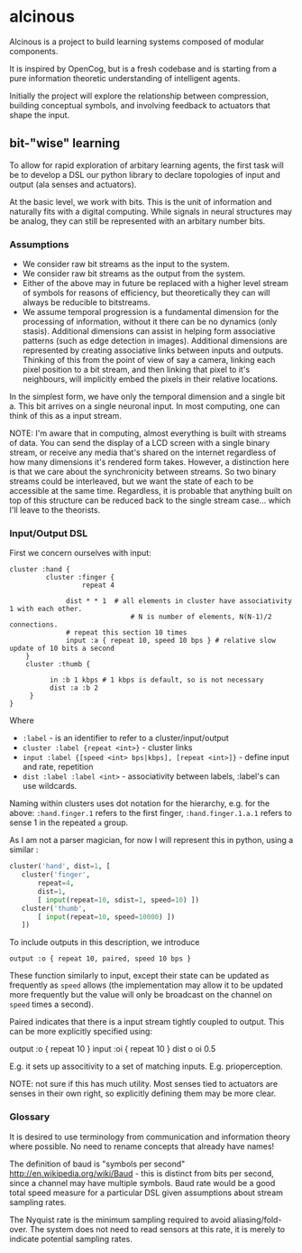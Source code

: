 alcinous
========

Alcinous is a project to build learning systems composed of modular components.

It is inspired by OpenCog, but is a fresh codebase and is starting from a pure
information theoretic understanding of intelligent agents.

Initially the project will explore the relationship between compression,
building conceptual symbols, and involving feedback to actuators that shape the
input.

## bit-"wise" learning

To allow for rapid exploration of arbitary learning agents, the
first task will be to develop a DSL our python library to declare topologies of
input and output (ala senses and actuators).

At the basic level, we work with bits. This is the unit of information and
naturally fits with a digital computing. While signals in neural structures may
be analog, they can still be represented with an arbitary number bits.

### Assumptions

* We consider raw bit streams as the input to the system.
* We consider raw bit streams as the output from the system.
* Either of the above may in future be replaced with a higher level stream of
symbols for reasons of efficiency, but theoretically they can will always be
reducible to bitstreams.
* We assume temporal progression is a fundamental dimension for the processing of
information, without it there can be no dynamics (only stasis). Additional dimensions can
assist in helping form associative patterns (such as edge detection in
images). Additional dimensions are represented by creating associative links
between inputs and outputs. Thinking of this from the point of view of say
a camera, linking each pixel position to a bit stream, and then linking that
pixel to it's neighbours, will implicitly embed the pixels in their relative
locations.

In the simplest form, we have only the temporal dimension and a single bit a.
This bit arrives on a single neuronal input. In most computing, one can think
of this as a input stream.

NOTE: I'm aware that in computing, almost everything is built with streams of
data. You can send the display of a LCD screen with a single binary stream, or
receive any media that's shared on the internet regardless of how many
dimensions it's rendered form takes. However, a distinction here is that we
care about the synchronicity between streams. So two binary streams
could be interleaved, but we want the state of each to be accessible at the
same time. Regardless, it is probable that anything built on top of this
structure can be reduced back to the single stream case... which I'll leave to
the theorists.

### Input/Output DSL

First we concern ourselves with input:

```
cluster :hand {
         cluster :finger {
                  repeat 4

              dist * * 1  # all elements in cluster have associativity 1 with each other.
                              # N is number of elements, N(N-1)/2 connections. 
              # repeat this section 10 times
              input :a { repeat 10, speed 10 bps } # relative slow update of 10 bits a second
    }
    cluster :thumb {

          in :b 1 kbps # 1 kbps is default, so is not necessary
          dist :a :b 2
     }
}
```

Where

* `:label` - is an identifier to refer to a cluster/input/output
* `cluster :label {repeat <int>}` - cluster links
* `input :label {[speed <int> bps|kbps], [repeat <int>]}` - define input and rate, repetition
* `dist :label :label <int>` - associativity between labels, :label's can use wildcards.

Naming within clusters uses dot notation for the hierarchy, e.g. for the above:
`:hand.finger.1` refers to the first finger, `:hand.finger.1.a.1` refers to
sense 1 in the repeated `a` group.

As I am not a parser magician, for now I will represent this in python, using
a similar :

```python
cluster('hand', dist=1, [
   cluster('finger',
       repeat=4,
       dist=1,
       [ input(repeat=10, sdist=1, speed=10) ])
   cluster('thumb',
       [ input(repeat=10, speed=10000) ])
   ])
```

To include outputs in this description, we introduce

```
output :o { repeat 10, paired, speed 10 bps }
```

These function similarly to input, except their state can be updated as
frequently as `speed` allows (the implementation may allow it to be updated more
frequently but the value will only be broadcast on the channel on `speed` times
a second).

Paired indicates that there is a input stream tightly coupled to output. This
can be more explicitly specified using:

output :o { repeat 10 }
input :oi { repeat 10 }
dist o oi 0.5

E.g. it sets up associtivity to a set of matching inputs. E.g. prioperception.

NOTE: not sure if this has much utility. Most senses tied to actuators are
senses in their own right, so explicitly defining them may be more clear.

### Glossary

It is desired to use terminology from communication and information theory where
possible. No need to rename concepts that already have names!

The definition of baud is "symbols per second"
http://en.wikipedia.org/wiki/Baud - this is distinct from bits per second,
since a channel may have multiple symbols. Baud rate would be a good total
speed measure for a particular DSL given assumptions about stream sampling
rates.

The Nyquist rate is the minimum sampling required to avoid aliasing/fold-over.
The system does not need to read sensors at this rate, it is merely to indicate
potential sampling rates.

